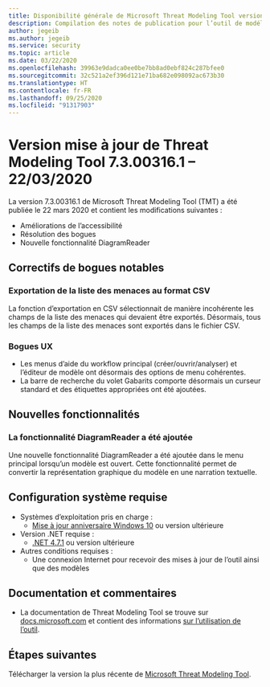 ```yaml
---
title: Disponibilité générale de Microsoft Threat Modeling Tool version du 22/03/2020 – Azure
description: Compilation des notes de publication pour l’outil de modélisation des menaces version 7.3.00316.1.
author: jegeib
ms.author: jegeib
ms.service: security
ms.topic: article
ms.date: 03/22/2020
ms.openlocfilehash: 39963e9dadca0ee0be7bb8ad0ebf824c287bfee0
ms.sourcegitcommit: 32c521a2ef396d121e71ba682e098092ac673b30
ms.translationtype: HT
ms.contentlocale: fr-FR
ms.lasthandoff: 09/25/2020
ms.locfileid: "91317903"
---
```

# <a name="threat-modeling-tool-update-release-73003161---03222020"></a>Version mise à jour de Threat Modeling Tool 7.3.00316.1 – 22/03/2020

La version 7.3.00316.1 de Microsoft Threat Modeling Tool (TMT) a été publiée le 22 mars 2020 et contient les modifications suivantes :

- Améliorations de l’accessibilité
- Résolution des bogues
- Nouvelle fonctionnalité DiagramReader

## <a name="notable-bug-fixes"></a>Correctifs de bogues notables

### <a name="exporting-the-threat-list-to-csv"></a>Exportation de la liste des menaces au format CSV

La fonction d’exportation en CSV sélectionnait de manière incohérente les champs de la liste des menaces qui devaient être exportés. Désormais, tous les champs de la liste des menaces sont exportés dans le fichier CSV. 

### <a name="ux-bugs"></a>Bogues UX

- Les menus d’aide du workflow principal (créer/ouvrir/analyser) et l’éditeur de modèle ont désormais des options de menu cohérentes.
- La barre de recherche du volet Gabarits comporte désormais un curseur standard et des étiquettes appropriées ont été ajoutées.

## <a name="new-features"></a>Nouvelles fonctionnalités

### <a name="diagramreader-feature-has-been-added"></a>La fonctionnalité DiagramReader a été ajoutée

Une nouvelle fonctionnalité DiagramReader a été ajoutée dans le menu principal lorsqu’un modèle est ouvert. Cette fonctionnalité permet de convertir la représentation graphique du modèle en une narration textuelle. 

## <a name="system-requirements"></a>Configuration système requise

- Systèmes d’exploitation pris en charge :
  - [Mise à jour anniversaire Windows 10](https://blogs.windows.com/windowsexperience/2016/08/02/how-to-get-the-windows-10-anniversary-update/#HTkoK5Zdv0g2F2Zq.97) ou version ultérieure
- Version .NET requise :
  - [.NET 4.7.1](https://go.microsoft.com/fwlink/?LinkId=863262) ou version ultérieure
- Autres conditions requises :
  - Une connexion Internet pour recevoir des mises à jour de l’outil ainsi que des modèles

## <a name="documentation-and-feedback"></a>Documentation et commentaires

- La documentation de Threat Modeling Tool se trouve sur [docs.microsoft.com](https://docs.microsoft.com/azure/security/azure-security-threat-modeling-tool) et contient des informations [sur l’utilisation de l’outil](https://docs.microsoft.com/azure/security/azure-security-threat-modeling-tool-getting-started).

## <a name="next-steps"></a>Étapes suivantes

Télécharger la version la plus récente de [Microsoft Threat Modeling Tool](https://aka.ms/threatmodelingtool).
